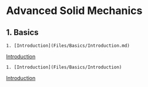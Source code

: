 # Advanced Solid Mechanics

## 1. Basics

    1. [Introduction](Files/Basics/Introduction.md)

[Introduction](Files/Basics/Introduction.md)

    1. [Introduction](Files/Basics/Introduction)

[Introduction](Files/Basics/Introduction)


